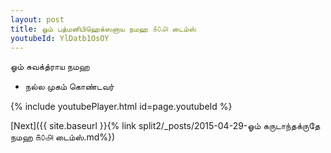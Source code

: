 ```yaml
---
layout: post
title: ஓம் பத்மனிபிஹெக்ஸனாய நமஹ ௧௦௮ டைம்ஸ்
youtubeId: YlDatb1OsOY
---
```

 
 
 ஓம் சுவக்த்ராய நமஹ  
 
 -  நல்ல முகம் கொண்டவர் 
 
  
 
  
 
 
 
 
 
 


{% include youtubePlayer.html id=page.youtubeId %}
 
[Next]({{ site.baseurl }}{% link  split2/_posts/2015-04-29-ஓம் கருடாந்தக்ருதே நமஹ ௧௦௮ டைம்ஸ்.md%})
 
